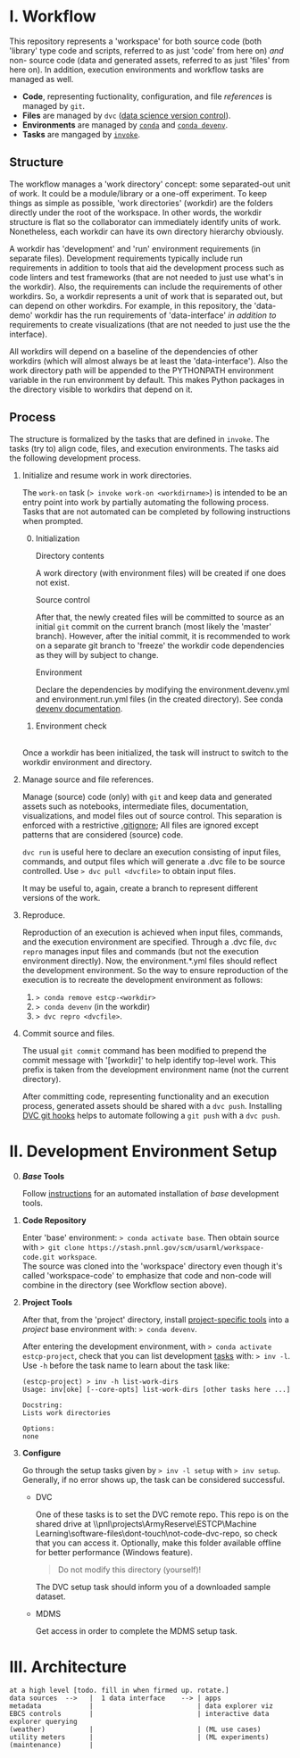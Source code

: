 # I. Workflow

This repository represents a 'workspace' for both source code (both 'library' type code and scripts, referred to as just 'code' from here on) _and_ non- source code (data and generated assets, referred to as just 'files' from here on).
In addition, execution environments and workflow tasks are managed as well.

* **Code**, representing fuctionality, configuration, and file _references_ is managed by `git`.
* **Files** are managed by `dvc` ([data science version control](http://dvc.org)).
* **Environments** are managed by [`conda`](https://docs.conda.io) and [`conda devenv`](https://conda-devenv.readthedocs.io).
* **Tasks** are mangaged by [`invoke`](http://docs.pyinvoke.org).

## Structure

The workflow manages a 'work directory' concept: some separated-out unit of work.
It could be a module/library or a one-off experiment.
To keep things as simple as possible, 'work directories' (workdir) are the folders directly under the root of the workspace.
In other words, the workdir structure is flat so the collaborator can immediately identify units of work.
Nonetheless, each workdir can have its own directory hierarchy obviously.

A workdir has 'development' and 'run' environment requirements (in separate files).
Development requirements typically include run requirements in addition to tools that aid the development process such as code linters and test frameworks (that are not needed to just use what's in the workdir).
Also, the requirements can include the requirements of other workdirs.
So, a workdir represents a unit of work that is separated out, but can depend on other workdirs.
For example, in this repository, the 'data-demo' workdir has the run requirements of 'data-interface' _in addition to_ requirements to create visualizations (that are not needed to just use the the interface).

All workdirs will depend on a baseline of the dependencies of other workdirs (which will almost always be at least the 'data-interface').
Also the work directory path will be appended to the PYTHONPATH environment variable in the run environment by default.
This makes Python packages in the directory visible to workdirs that depend on it.

## Process

The structure is formalized by the tasks that are defined in `invoke`.
The tasks (try to) align code, files, and execution environments.
The tasks aid the following development process.

1. Initialize and resume work in work directories.

    The `work-on` task (`> invoke work-on <workdirname>`) is intended to be an entry point into work by partially automating the following process.
    Tasks that are not automated can be completed by following instructions when prompted.

    0. Initialization
    
        Directory contents

        A work directory (with environment files) will be created if one does not exist.

        Source control

        After that, the newly created files will be committed to source as an initial `git` commit on the current branch (most likely the 'master' branch).
        However, after the initial commit, it is recommended to work on a separate git branch to 'freeze' the workdir code dependencies as they will by subject to change.
        
        Environment

        Declare the dependencies by modifying the environment.devenv.yml and environment.run.yml files (in the created directory).
        See conda [devenv documentation](https://conda-devenv.readthedocs.io/en/latest/).


    1. Environment check
    <br>
    Once a workdir has been initialized, the task will instruct to switch to the workdir environment and directory.


2. Manage source and file references.

    Manage (source) code (only) with `git` and keep data and generated assets such as notebooks, intermediate files, documentation, visualizations, and model files out of source control.
    This separation is enforced with a restrictive [.gitignore](.gitignore);
    All files are ignored except patterns that are considered (source) code.

    `dvc run` is useful here to declare an execution consisting of input files, commands, and output files which will generate a .dvc file to be source controlled.
    Use `> dvc pull <dvcfile>` to obtain input files.

    It may be useful to, again, create a branch to represent different versions of the work.

3. Reproduce.

    Reproduction of an execution is achieved when input files, commands, and the execution environment are specified.
    Through a .dvc file, `dvc repro` manages input files and commands (but not the execution environment directly).
    Now, the environment.*.yml files should reflect the development environment.
    So the way to ensure reproduction of the execution is to recreate the development environment as follows:
    1. `> conda remove estcp-<workdir>`
    2. `> conda devenv` (in the workdir)
    3. `> dvc repro <dvcfile>`.

4. Commit source and files.

    The usual `git commit` command has been modified to prepend the commit message with '[workdir]' to help identify top-level work.
    This prefix is taken from the development environment name (not the current directory).

    After committing code, representing functionality and an execution process, generated assets should be shared with a `dvc push`.
    Installing [DVC git hooks](https://dvc.org/doc/commands-reference/install) helps to automate following a `git push` with a `dvc push`.



# II. Development Environment Setup


0. **_Base_ Tools** 

    Follow [instructions](dev-bootstrap/readme.md) for an automated installation of _base_ development tools.

1. **Code Repository**

    Enter 'base' environment: `> conda activate base`.
    Then obtain source with
    `> git clone https://stash.pnnl.gov/scm/usarml/workspace-code.git workspace`.
    <br>
    The source was cloned into the 'workspace' directory even though it's called 'workspace-code' to emphasize that code and non-code will combine in the directory (see Workflow section above).

2. **Project Tools**

    After that, from the 'project' directory, install [project-specific tools](project/environment.run.yml) into a _project_ base environment with:
    `> conda devenv`.

    After entering the development environment, with `> conda activate estcp-project`, check that you can list development [tasks](project/estcp_project/tasks/tasks.py) with: `> inv -l`. 
    <br>
    Use `-h` before the task name to learn about the task like:
    ```
    (estcp-project) > inv -h list-work-dirs
    Usage: inv[oke] [--core-opts] list-work-dirs [other tasks here ...]

    Docstring:
    Lists work directories

    Options:
    none
    ```

3. **Configure**

    Go through the setup tasks given by `> inv -l setup` with `> inv setup`.
    Generally, if no error shows up, the task can be considered successful.

    * DVC

        One of these tasks is to set the DVC remote repo.
        This repo is on the shared drive at \\\pnl\projects\ArmyReserve\ESTCP\Machine Learning\software-files\dont-touch\not-code-dvc-repo, so check that you can access it.
        Optionally, make this folder available offline for better performance (Windows feature). <br>
        > Do not modify this directory (yourself)!

        The DVC setup task should inform you of a downloaded sample dataset.

    * MDMS

        Get access in order to complete the MDMS setup task.


# III. Architecture

    at a high level [todo. fill in when firmed up. rotate.]
    data sources  -->   |  1 data interface    --> | apps
    metadata            |                          | data explorer viz
    EBCS controls       |                          | interactive data explorer querying
    (weather)           |                          | (ML use cases)
    utility meters      |                          | (ML experiments)
    (maintenance)       |




<!--
use isse tracker on bitbucket?
-->
